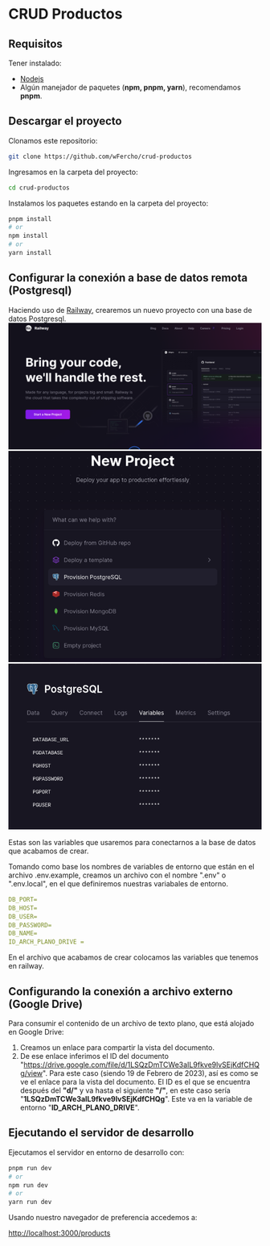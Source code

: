 
# CRUD Productos
## Requisitos
Tener instalado:
- [Nodejs](https://nodejs.org/en/)
- Algún manejador de paquetes (**npm, pnpm, yarn**), recomendamos **pnpm**.
## Descargar el proyecto
Clonamos este repositorio:
```bash
git clone https://github.com/wFercho/crud-productos
```
Ingresamos en la carpeta del proyecto:
```bash
cd crud-productos
```

Instalamos los paquetes estando en la carpeta del proyecto:
```bash
pnpm install
# or
npm install
# or
yarn install
```
## Configurar la conexión a base de datos remota (Postgresql)
Haciendo uso de [Railway](https://railway.app/), crearemos un nuevo proyecto con una base de datos Postgresql.
![](./images/railway-home-page.png)
![](./images/railway-project-selection.png)
![](./images/railway-variables.png)


Estas son las variables que usaremos para conectarnos a la base de datos que acabamos de crear.  

Tomando como base los nombres de variables de entorno que están en el archivo .env.example, creamos un archivo con el nombre ".env" o ".env.local", en el que definiremos nuestras variabales de entorno.
```yaml
DB_PORT=
DB_HOST=
DB_USER=
DB_PASSWORD=
DB_NAME=
ID_ARCH_PLANO_DRIVE =
```
En el archivo que acabamos de crear colocamos las variables que tenemos en railway.

## Configurando la conexión a archivo externo (Google Drive)
Para consumir el contenido de un archivo de texto plano, que está alojado en Google Drive: 
1. Creamos un enlace para compartir la vista del documento.
2. De ese enlace inferimos el ID del documento
"https://drive.google.com/file/d/1LSQzDmTCWe3aIL9fkve9lvSEjKdfCHQg/view". Para este caso (siendo 19 de Febrero de 2023), así es como se ve el enlace para la vista del documento. El ID es el que se encuentra después del **"d/"** y va hasta el siguiente **"/"**, en este caso sería "**1LSQzDmTCWe3aIL9fkve9lvSEjKdfCHQg**". Este va en la variable de entorno "**ID_ARCH_PLANO_DRIVE**".
## Ejecutando el servidor de desarrollo
Ejecutamos el servidor en entorno de desarrollo con:
```bash
pnpm run dev
# or
npm run dev
# or
yarn run dev
```

Usando nuestro navegador de preferencia accedemos a:

 [http://localhost:3000/products](http://localhost:3000/products) 

